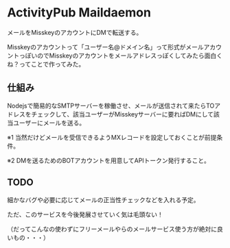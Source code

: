 # ActivityPub Maildaemon

メールをMisskeyのアカウントにDMで転送する。

Misskeyのアカウントって「ユーザー名@ドメイン名」って形式がメールアカウントっぽいのでMisskeyのアカウントをメールアドレスっぽくしてみたら面白くね？ってことで作ってみた。


## 仕組み
Nodejsで簡易的なSMTPサーバーを稼働させ、メールが送信されて来たらTOアドレスをチェックして、該当ユーザーがMisskeyサーバーに要ればDMにして該当ユーザーにメールを送る。

※1 当然だけどメールを受信できるようMXレコードを設定しておくことが前提条件。

※2 DMを送るためのBOTアカウントを用意してAPIトークン発行すること。

## TODO
細かなバグや必要に応じてメールの正当性チェックなどを入れる予定。

ただ、このサービスを今後発展させていく気は毛頭ない！

（だってこんなの使わずにフリーメールやらのメールサービス使う方が絶対に良いもの・・・）

